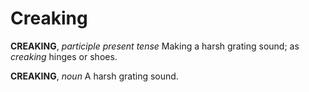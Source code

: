 # Creaking

**CREAKING**, _participle present tense_ Making a harsh grating sound; as _creaking_ hinges or shoes.

**CREAKING**, _noun_ A harsh grating sound.